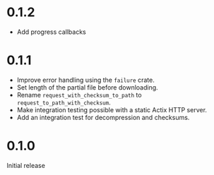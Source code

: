 # 0.1.2

- Add progress callbacks

# 0.1.1

- Improve error handling using the `failure` crate.
- Set length of the partial file before downloading.
- Rename `request_with_checksum_to_path` to `request_to_path_with_checksum`.
- Make integration testing possible with a static Actix HTTP server.
- Add an integration test for decompression and checksums.

# 0.1.0

Initial release

